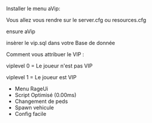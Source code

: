 Installer le menu aVip:

Vous allez vous rendre sur le server.cfg ou resources.cfg

ensure aVip

insèrer le vip.sql dans votre Base de donnée

Comment vous attribuer le VIP :

viplevel 0 = Le joueur n'est pas VIP

viplevel 1 = Le joueur est VIP



- Menu RageUi
- Script Optimisé (0.00ms)
- Changement de peds
- Spawn vehicule
- Config facile
